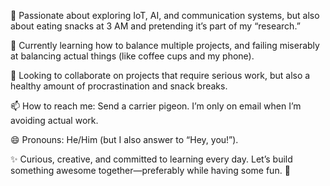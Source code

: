 👀 Passionate about exploring IoT, AI, and communication systems, but also about eating snacks at 3 AM and pretending it’s part of my “research.”

🌱 Currently learning how to balance multiple projects, and failing miserably at balancing actual things (like coffee cups and my phone).

💞️ Looking to collaborate on projects that require serious work, but also a healthy amount of procrastination and snack breaks.

📫 How to reach me: Send a carrier pigeon. I’m only on email when I’m avoiding actual work.

😄 Pronouns: He/Him (but I also answer to “Hey, you!”).

✨ Curious, creative, and committed to learning every day. Let’s build something awesome together—preferably while having some fun. 🍕
